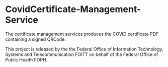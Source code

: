 # CovidCertificate-Management-Service

The certificate management services produces the COVID certificate PDF containing a signed QRCode.

This project is released by the the Federal Office of Information Technology, Systems and Telecommunication FOITT on
behalf of the Federal Office of Public Health FOPH.
